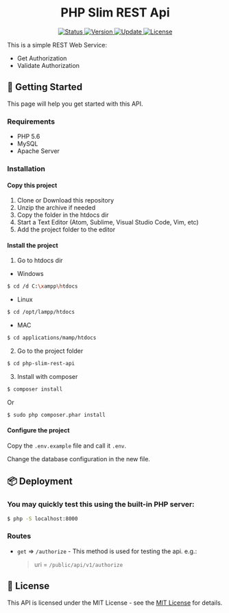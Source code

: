 <div align="center">
	<h1> PHP Slim REST Api</h1>
</div>

<div align="center">
	<a href="#changelog">
		<img src="https://img.shields.io/badge/stability-stable-green.svg" alt="Status">
	</a>
	<a href="#changelog">
		<img src="https://img.shields.io/badge/release-v1.0.0.7-blue.svg" alt="Version">
	</a>
	<a href="#changelog">
		<img src="https://img.shields.io/badge/update-january-yellowgreen.svg" alt="Update">
	</a>
	<a href="#license">
		<img src="https://img.shields.io/badge/license-MIT%20License-green.svg" alt="License">
	</a>
</div>

This is a simple REST Web Service:

  * Get Authorization
  * Validate Authorization

<a name="started"></a>
## :traffic_light: Getting Started

This page will help you get started with this API.

<a name="requirements"></a>
### Requirements

  * PHP 5.6
  * MySQL
  * Apache Server

<a name="installation"></a>
### Installation

#### Copy this project

  1. Clone or Download this repository
  2. Unzip the archive if needed
  3. Copy the folder in the htdocs dir
  4. Start a Text Editor (Atom, Sublime, Visual Studio Code, Vim, etc)
  5. Add the project folder to the editor

#### Install the project

  1. Go to htdocs dir

  * Windows

```bash
$ cd /d C:\xampp\htdocs
```

  * Linux

```bash
$ cd /opt/lampp/htdocs
```

  * MAC

```bash
$ cd applications/mamp/htdocs
```

  2. Go to the project folder

```bash
$ cd php-slim-rest-api
```

  3. Install with composer

```bash
$ composer install
```

  Or

```bash
$ sudo php composer.phar install
```

#### Configure the project

  Copy the `.env.example` file and call it `.env`.

  Change the database configuration in the new file.

<a name="deployment"></a>
## :package: Deployment

### You may quickly test this using the built-in PHP server:
```bash
$ php -S localhost:8000
```

### Routes

  * `get` => `/authorize` - This method is used for testing the api. e.g.:

    > uri = `/public/api/v1/authorize`

<a name="license"></a>
## :memo: License

This API is licensed under the MIT License - see the
 [MIT License](https://opensource.org/licenses/MIT) for details.
